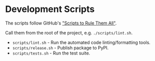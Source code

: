 # Development Scripts

The scripts follow GitHub's ["Scripts to Rule Them All"](https://github.com/github/scripts-to-rule-them-all).

Call them from the root of the project, e.g. `./scripts/lint.sh`.

* `scripts/lint.sh` - Run the automated code linting/formatting tools.
* `scripts/release.sh` - Publish package to PyPI.
* `scripts/tests.sh` - Run the test suite.
